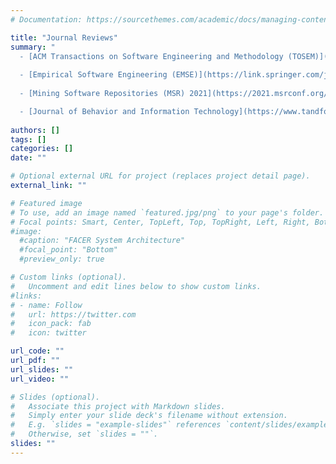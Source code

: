 ```yaml
---
# Documentation: https://sourcethemes.com/academic/docs/managing-content/

title: "Journal Reviews"
summary: "
  - [ACM Transactions on Software Engineering and Methodology (TOSEM)](https://dl.acm.org/journal/tosem/reviewers) reviewer
	
  - [Empirical Software Engineering (EMSE)](https://link.springer.com/journal/10664) journal reviewer 2024
  
  - [Mining Software Repositories (MSR) 2021](https://2021.msrconf.org/track/msr-2021-shadow-pc?) Committee Member in Shadow PC committee within the Shadow PC-track

  - [Journal of Behavior and Information Technology](https://www.tandfonline.com/journals/tbit20) reviewer in 2020 and 2021 "
  
authors: []
tags: []
categories: []
date: ""

# Optional external URL for project (replaces project detail page).
external_link: ""

# Featured image
# To use, add an image named `featured.jpg/png` to your page's folder.
# Focal points: Smart, Center, TopLeft, Top, TopRight, Left, Right, BottomLeft, Bottom, BottomRight.
#image:
  #caption: "FACER System Architecture"
  #focal_point: "Bottom"
  #preview_only: true

# Custom links (optional).
#   Uncomment and edit lines below to show custom links.
#links:
# - name: Follow
#   url: https://twitter.com
#   icon_pack: fab
#   icon: twitter

url_code: ""
url_pdf: ""
url_slides: ""
url_video: ""

# Slides (optional).
#   Associate this project with Markdown slides.
#   Simply enter your slide deck's filename without extension.
#   E.g. `slides = "example-slides"` references `content/slides/example-slides.md`.
#   Otherwise, set `slides = ""`.
slides: ""
---
```

